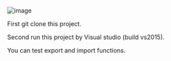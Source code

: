 ![image](https://github.com/HungYiChun/NPOI-Excel-PDF/blob/master/NPOI.png?raw=true)

First 
git clone this project.
            
Second 
run this project by Visual studio (build vs2015).

You can test export and import functions.
